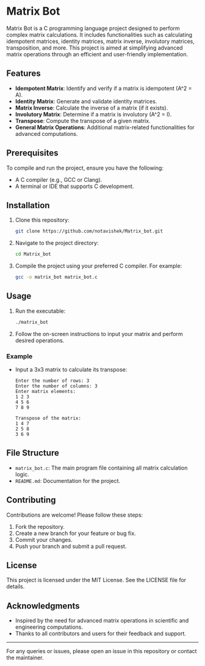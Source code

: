 # Matrix Bot

Matrix Bot is a C programming language project designed to perform complex matrix calculations. It includes functionalities such as calculating idempotent matrices, identity matrices, matrix inverse, involutory matrices, transposition, and more. This project is aimed at simplifying advanced matrix operations through an efficient and user-friendly implementation.

## Features

- **Idempotent Matrix**: Identify and verify if a matrix is idempotent (A^2 = A).
- **Identity Matrix**: Generate and validate identity matrices.
- **Matrix Inverse**: Calculate the inverse of a matrix (if it exists).
- **Involutory Matrix**: Determine if a matrix is involutory (A^2 = I).
- **Transpose**: Compute the transpose of a given matrix.
- **General Matrix Operations**: Additional matrix-related functionalities for advanced computations.

## Prerequisites

To compile and run the project, ensure you have the following:

- A C compiler (e.g., GCC or Clang).
- A terminal or IDE that supports C development.

## Installation

1. Clone this repository:
   ```bash
   git clone https://github.com/notavishek/Matrix_bot.git
   ```

2. Navigate to the project directory:
   ```bash
   cd Matrix_bot
   ```

3. Compile the project using your preferred C compiler. For example:
   ```bash
   gcc -o matrix_bot matrix_bot.c
   ```

## Usage

1. Run the executable:
   ```bash
   ./matrix_bot
   ```

2. Follow the on-screen instructions to input your matrix and perform desired operations.

### Example

- Input a 3x3 matrix to calculate its transpose:
  ```text
  Enter the number of rows: 3
  Enter the number of columns: 3
  Enter matrix elements:
  1 2 3
  4 5 6
  7 8 9

  Transpose of the matrix:
  1 4 7
  2 5 8
  3 6 9
  ```

## File Structure

- `matrix_bot.c`: The main program file containing all matrix calculation logic.
- `README.md`: Documentation for the project.

## Contributing

Contributions are welcome! Please follow these steps:

1. Fork the repository.
2. Create a new branch for your feature or bug fix.
3. Commit your changes.
4. Push your branch and submit a pull request.

## License

This project is licensed under the MIT License. See the LICENSE file for details.

## Acknowledgments

- Inspired by the need for advanced matrix operations in scientific and engineering computations.
- Thanks to all contributors and users for their feedback and support.

---

For any queries or issues, please open an issue in this repository or contact the maintainer.

